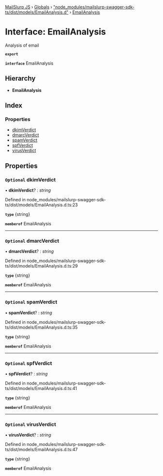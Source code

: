 [MailSlurp JS](../README.md) › [Globals](../globals.md) › ["node_modules/mailslurp-swagger-sdk-ts/dist/models/EmailAnalysis.d"](../modules/_node_modules_mailslurp_swagger_sdk_ts_dist_models_emailanalysis_d_.md) › [EmailAnalysis](_node_modules_mailslurp_swagger_sdk_ts_dist_models_emailanalysis_d_.emailanalysis.md)

# Interface: EmailAnalysis

Analysis of email

**`export`** 

**`interface`** EmailAnalysis

## Hierarchy

* **EmailAnalysis**

## Index

### Properties

* [dkimVerdict](_node_modules_mailslurp_swagger_sdk_ts_dist_models_emailanalysis_d_.emailanalysis.md#optional-dkimverdict)
* [dmarcVerdict](_node_modules_mailslurp_swagger_sdk_ts_dist_models_emailanalysis_d_.emailanalysis.md#optional-dmarcverdict)
* [spamVerdict](_node_modules_mailslurp_swagger_sdk_ts_dist_models_emailanalysis_d_.emailanalysis.md#optional-spamverdict)
* [spfVerdict](_node_modules_mailslurp_swagger_sdk_ts_dist_models_emailanalysis_d_.emailanalysis.md#optional-spfverdict)
* [virusVerdict](_node_modules_mailslurp_swagger_sdk_ts_dist_models_emailanalysis_d_.emailanalysis.md#optional-virusverdict)

## Properties

### `Optional` dkimVerdict

• **dkimVerdict**? : *string*

Defined in node_modules/mailslurp-swagger-sdk-ts/dist/models/EmailAnalysis.d.ts:23

**`type`** {string}

**`memberof`** EmailAnalysis

___

### `Optional` dmarcVerdict

• **dmarcVerdict**? : *string*

Defined in node_modules/mailslurp-swagger-sdk-ts/dist/models/EmailAnalysis.d.ts:29

**`type`** {string}

**`memberof`** EmailAnalysis

___

### `Optional` spamVerdict

• **spamVerdict**? : *string*

Defined in node_modules/mailslurp-swagger-sdk-ts/dist/models/EmailAnalysis.d.ts:35

**`type`** {string}

**`memberof`** EmailAnalysis

___

### `Optional` spfVerdict

• **spfVerdict**? : *string*

Defined in node_modules/mailslurp-swagger-sdk-ts/dist/models/EmailAnalysis.d.ts:41

**`type`** {string}

**`memberof`** EmailAnalysis

___

### `Optional` virusVerdict

• **virusVerdict**? : *string*

Defined in node_modules/mailslurp-swagger-sdk-ts/dist/models/EmailAnalysis.d.ts:47

**`type`** {string}

**`memberof`** EmailAnalysis
